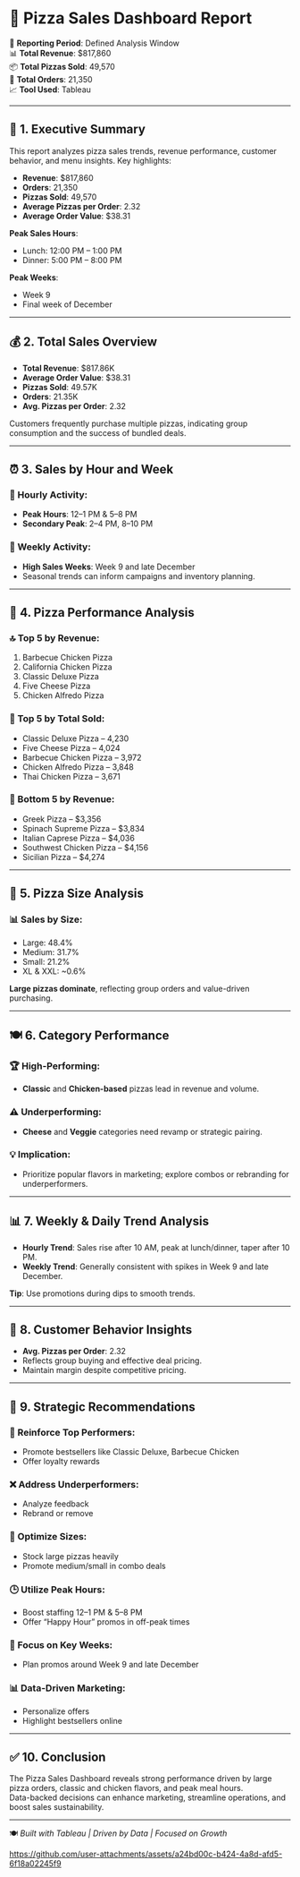 # 🍕 Pizza Sales Dashboard Report

📅 **Reporting Period**: Defined Analysis Window  
📊 **Total Revenue**: $817,860  
📦 **Total Pizzas Sold**: 49,570  
🛒 **Total Orders**: 21,350  
📈 **Tool Used**: Tableau

---

## 📌 1. Executive Summary

This report analyzes pizza sales trends, revenue performance, customer behavior, and menu insights. Key highlights:

- **Revenue**: $817,860  
- **Orders**: 21,350  
- **Pizzas Sold**: 49,570  
- **Average Pizzas per Order**: 2.32  
- **Average Order Value**: $38.31

**Peak Sales Hours**:  
- Lunch: 12:00 PM – 1:00 PM  
- Dinner: 5:00 PM – 8:00 PM  

**Peak Weeks**:  
- Week 9  
- Final week of December  

---

## 💰 2. Total Sales Overview

- **Total Revenue**: $817.86K  
- **Average Order Value**: $38.31  
- **Pizzas Sold**: 49.57K  
- **Orders**: 21.35K  
- **Avg. Pizzas per Order**: 2.32

Customers frequently purchase multiple pizzas, indicating group consumption and the success of bundled deals.

---

## ⏰ 3. Sales by Hour and Week

### 🔄 Hourly Activity:
- **Peak Hours**: 12–1 PM & 5–8 PM  
- **Secondary Peak**: 2–4 PM, 8–10 PM  

### 📆 Weekly Activity:
- **High Sales Weeks**: Week 9 and late December  
- Seasonal trends can inform campaigns and inventory planning.

---

## 🍕 4. Pizza Performance Analysis

### 🔝 Top 5 by Revenue:
1. Barbecue Chicken Pizza  
2. California Chicken Pizza  
3. Classic Deluxe Pizza  
4. Five Cheese Pizza  
5. Chicken Alfredo Pizza  

### 🔢 Top 5 by Total Sold:
- Classic Deluxe Pizza – 4,230  
- Five Cheese Pizza – 4,024  
- Barbecue Chicken Pizza – 3,972  
- Chicken Alfredo Pizza – 3,848  
- Thai Chicken Pizza – 3,671  

### 🔻 Bottom 5 by Revenue:
- Greek Pizza – $3,356  
- Spinach Supreme Pizza – $3,834  
- Italian Caprese Pizza – $4,036  
- Southwest Chicken Pizza – $4,156  
- Sicilian Pizza – $4,274  

---

## 📏 5. Pizza Size Analysis

### 📊 Sales by Size:
- Large: 48.4%  
- Medium: 31.7%  
- Small: 21.2%  
- XL & XXL: ~0.6%

**Large pizzas dominate**, reflecting group orders and value-driven purchasing.

---

## 🍽️ 6. Category Performance

### 🏆 High-Performing:
- **Classic** and **Chicken-based** pizzas lead in revenue and volume.

### ⚠️ Underperforming:
- **Cheese** and **Veggie** categories need revamp or strategic pairing.

### 💡 Implication:
- Prioritize popular flavors in marketing; explore combos or rebranding for underperformers.

---

## 📊 7. Weekly & Daily Trend Analysis

- **Hourly Trend**: Sales rise after 10 AM, peak at lunch/dinner, taper after 10 PM.  
- **Weekly Trend**: Generally consistent with spikes in Week 9 and late December.

**Tip**: Use promotions during dips to smooth trends.

---

## 🙋 8. Customer Behavior Insights

- **Avg. Pizzas per Order**: 2.32  
- Reflects group buying and effective deal pricing.  
- Maintain margin despite competitive pricing.

---

## 🧭 9. Strategic Recommendations

### 🔄 Reinforce Top Performers:
- Promote bestsellers like Classic Deluxe, Barbecue Chicken  
- Offer loyalty rewards

### ❌ Address Underperformers:
- Analyze feedback  
- Rebrand or remove

### 🍕 Optimize Sizes:
- Stock large pizzas heavily  
- Promote medium/small in combo deals

### 🕒 Utilize Peak Hours:
- Boost staffing 12–1 PM & 5–8 PM  
- Offer “Happy Hour” promos in off-peak times

### 📆 Focus on Key Weeks:
- Plan promos around Week 9 and late December

### 📊 Data-Driven Marketing:
- Personalize offers  
- Highlight bestsellers online

---

## ✅ 10. Conclusion

The Pizza Sales Dashboard reveals strong performance driven by large pizza orders, classic and chicken flavors, and peak meal hours.  
Data-backed decisions can enhance marketing, streamline operations, and boost sales sustainability.

---

🍽️ *Built with Tableau | Driven by Data | Focused on Growth*


https://github.com/user-attachments/assets/a24bd00c-b424-4a8d-afd5-6f18a02245f9

